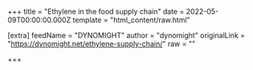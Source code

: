 
+++
title = "Ethylene in the food supply chain"
date = 2022-05-09T00:00:00.000Z
template = "html_content/raw.html"

[extra]
feedName = "DYNOMIGHT"
author = "dynomight"
originalLink = "https://dynomight.net/ethylene-supply-chain/"
raw = ""

+++


